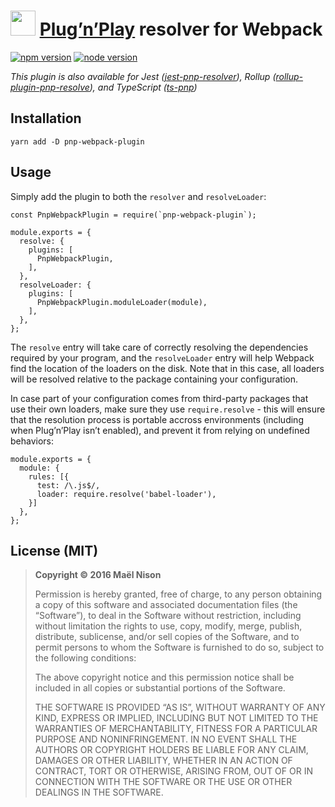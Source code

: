 <img src="https://raw.githubusercontent.com/webpack/media/master/logo/icon-square-small.png" height="40" /> [Plug’n’Play](https://github.com/yarnpkg/rfcs/pull/101) resolver for Webpack
========================================================================================================================================================================================

[![npm version](https://img.shields.io/npm/v/pnp-webpack-plugin.svg)](https://www.npmjs.com/package/pnp-webpack-plugin) [![node version](https://img.shields.io/node/v/pnp-webpack-plugin.svg)](https://www.npmjs.com/package/pnp-webpack-plugin)

*This plugin is also available for Jest ([jest-pnp-resolver](https://github.com/arcanis/jest-pnp-resolver)), Rollup ([rollup-plugin-pnp-resolve](https://github.com/arcanis/rollup-plugin-pnp-resolve)), and TypeScript ([ts-pnp](https://github.com/arcanis/ts-pnp))*

Installation
------------

    yarn add -D pnp-webpack-plugin

Usage
-----

Simply add the plugin to both the `resolver` and `resolveLoader`:

    const PnpWebpackPlugin = require(`pnp-webpack-plugin`);

    module.exports = {
      resolve: {
        plugins: [
          PnpWebpackPlugin,
        ],
      },
      resolveLoader: {
        plugins: [
          PnpWebpackPlugin.moduleLoader(module),
        ],
      },
    };

The `resolve` entry will take care of correctly resolving the dependencies required by your program, and the `resolveLoader` entry will help Webpack find the location of the loaders on the disk. Note that in this case, all loaders will be resolved relative to the package containing your configuration.

In case part of your configuration comes from third-party packages that use their own loaders, make sure they use `require.resolve` - this will ensure that the resolution process is portable accross environments (including when Plug’n’Play isn’t enabled), and prevent it from relying on undefined behaviors:

    module.exports = {
      module: {
        rules: [{
          test: /\.js$/,
          loader: require.resolve('babel-loader'),
        }]
      },
    };

License (MIT)
-------------

> **Copyright © 2016 Maël Nison**
>
> Permission is hereby granted, free of charge, to any person obtaining a copy of this software and associated documentation files (the “Software”), to deal in the Software without restriction, including without limitation the rights to use, copy, modify, merge, publish, distribute, sublicense, and/or sell copies of the Software, and to permit persons to whom the Software is furnished to do so, subject to the following conditions:
>
> The above copyright notice and this permission notice shall be included in all copies or substantial portions of the Software.
>
> THE SOFTWARE IS PROVIDED “AS IS”, WITHOUT WARRANTY OF ANY KIND, EXPRESS OR IMPLIED, INCLUDING BUT NOT LIMITED TO THE WARRANTIES OF MERCHANTABILITY, FITNESS FOR A PARTICULAR PURPOSE AND NONINFRINGEMENT. IN NO EVENT SHALL THE AUTHORS OR COPYRIGHT HOLDERS BE LIABLE FOR ANY CLAIM, DAMAGES OR OTHER LIABILITY, WHETHER IN AN ACTION OF CONTRACT, TORT OR OTHERWISE, ARISING FROM, OUT OF OR IN CONNECTION WITH THE SOFTWARE OR THE USE OR OTHER DEALINGS IN THE SOFTWARE.
